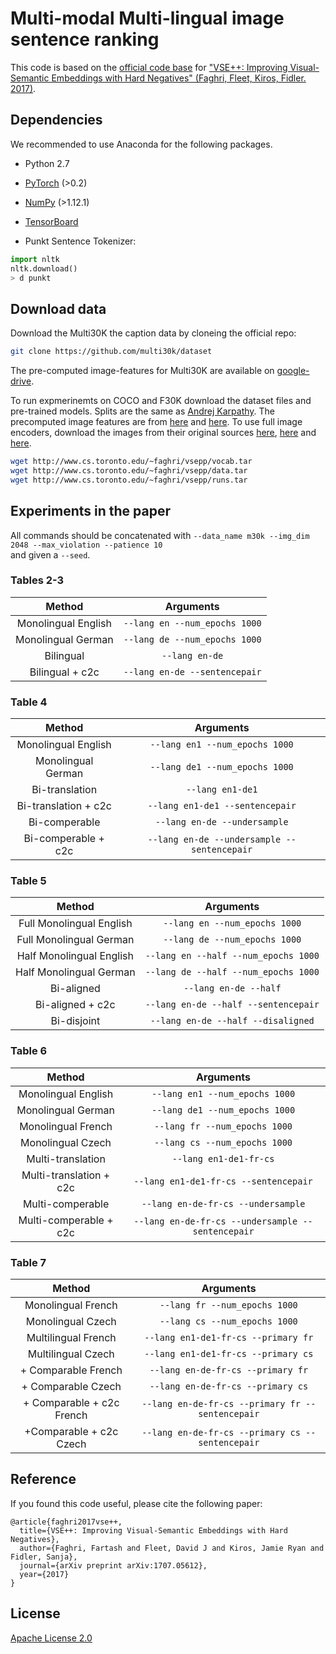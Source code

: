 # Multi-modal Multi-lingual image sentence ranking

This code is based on the [official code base](https://github.com/fartashf/vsepp) 
for ["VSE++: Improving Visual-Semantic Embeddings with Hard Negatives" 
(Faghri, Fleet, Kiros, Fidler.  2017)](https://arxiv.org/abs/1707.05612).

## Dependencies
We recommended to use Anaconda for the following packages.

* Python 2.7
* [PyTorch](http://pytorch.org/) (>0.2)
* [NumPy](http://www.numpy.org/) (>1.12.1)
* [TensorBoard](https://github.com/TeamHG-Memex/tensorboard_logger)

* Punkt Sentence Tokenizer:
```python
import nltk
nltk.download()
> d punkt
```

## Download data

Download the Multi30K the caption data by cloneing the official repo:

```bash
git clone https://github.com/multi30k/dataset
```

The pre-computed image-features for Multi30K are available on [google-drive](https://drive.google.com/drive/folders/1I2ufg3rTva3qeBkEc-xDpkESsGkYXgCf).  

To run expmerinemts on COCO and F30K download the dataset files and pre-trained models.
Splits are the same as [Andrej Karpathy](http://cs.stanford.edu/people/karpathy/deepimagesent/). 
The precomputed image features are from [here](https://github.com/ryankiros/visual-semantic-embedding/) and [here](https://github.com/ivendrov/order-embedding). 
To use full image encoders, download the images from their original sources [here](http://nlp.cs.illinois.edu/HockenmaierGroup/Framing_Image_Description/KCCA.html), [here](http://shannon.cs.illinois.edu/DenotationGraph/) and [here](http://mscoco.org/).

```bash
wget http://www.cs.toronto.edu/~faghri/vsepp/vocab.tar
wget http://www.cs.toronto.edu/~faghri/vsepp/data.tar
wget http://www.cs.toronto.edu/~faghri/vsepp/runs.tar
```

## Experiments in the paper


All commands should be concatenated with 
`--data_name m30k --img_dim 2048 --max_violation --patience 10`  
and given a `--seed`.

### Tables 2-3


| Method    | Arguments |
| :-------: | :-------: |
| Monolingual English      | `--lang en --num_epochs 1000` |
| Monolingual German       | `--lang de --num_epochs 1000` |
| Bilingual    		   | `--lang en-de` 		   |
| Bilingual + c2c   	   | `--lang en-de --sentencepair` |

### Table 4

| Method    | Arguments |
| :-------: | :-------: |
| Monolingual English      | `--lang en1 --num_epochs 1000`   		  |
| Monolingual German       | `--lang de1 --num_epochs 1000`   		  |
| Bi-translation   	   | `--lang en1-de1` 		      		  |
| Bi-translation + c2c     | `--lang en1-de1 --sentencepair`  		  |
| Bi-comperable   	   | `--lang en-de --undersample`   		  |
| Bi-comperable + c2c      | `--lang en-de --undersample --sentencepair`  |

### Table 5

| Method    | Arguments |
| :-------: | :-------: |
| Full Monolingual English      | `--lang en --num_epochs 1000`   		  |
| Full Monolingual German       | `--lang de --num_epochs 1000`   		  |
| Half Monolingual English      | `--lang en --half --num_epochs 1000`   	  |
| Half Monolingual German       | `--lang de --half --num_epochs 1000`  	  |
| Bi-aligned	  	   	| `--lang en-de --half`         		  |
| Bi-aligned  + c2c  	   	| `--lang en-de --half --sentencepair`		  |
| Bi-disjoint	  	   	| `--lang en-de --half --disaligned`  		  |

### Table 6

| Method    | Arguments |
| :-------: | :-------: |
| Monolingual English         | `--lang en1 --num_epochs 1000`   		  |
| Monolingual German          | `--lang de1 --num_epochs 1000`   		  |
| Monolingual French          | `--lang fr --num_epochs 1000`   		  |
| Monolingual Czech	      | `--lang cs --num_epochs 1000`   		  |
| Multi-translation   	      | `--lang en1-de1-fr-cs` 		      		  |
| Multi-translation + c2c     | `--lang en1-de1-fr-cs --sentencepair`  		  |
| Multi-comperable   	      | `--lang en-de-fr-cs --undersample`   		  |
| Multi-comperable + c2c      | `--lang en-de-fr-cs --undersample --sentencepair` |

### Table 7

| Method    | Arguments |
| :-------: | :-------: |
| Monolingual French          | `--lang fr --num_epochs 1000`   		  |
| Monolingual Czech	      | `--lang cs --num_epochs 1000`   		  |
| Multilingual French  	      | `--lang en1-de1-fr-cs --primary fr`    		  |
| Multilingual Czech  	      | `--lang en1-de1-fr-cs --primary cs`    		  |
| + Comparable French  	      | `--lang en-de-fr-cs --primary fr`    		  |
| + Comparable Czech  	      | `--lang en-de-fr-cs --primary cs`    		  |
| + Comparable + c2c French   | `--lang en-de-fr-cs --primary fr --sentencepair`  |
| +Comparable + c2c Czech     | `--lang en-de-fr-cs --primary cs --sentencepair`  |


## Reference

If you found this code useful, please cite the following paper:

    @article{faghri2017vse++,
      title={VSE++: Improving Visual-Semantic Embeddings with Hard Negatives},
      author={Faghri, Fartash and Fleet, David J and Kiros, Jamie Ryan and Fidler, Sanja},
      journal={arXiv preprint arXiv:1707.05612},
      year={2017}
    }

## License

[Apache License 2.0](http://www.apache.org/licenses/LICENSE-2.0)
